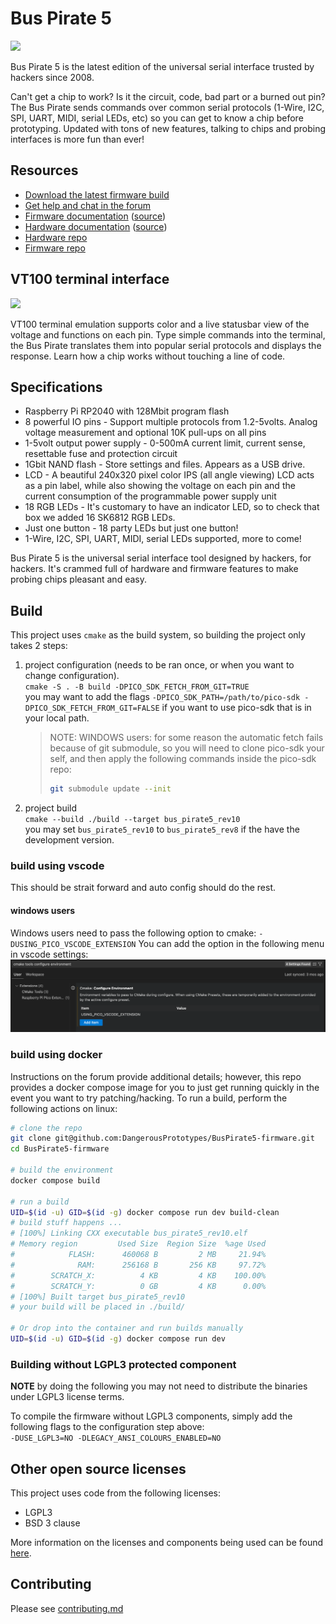 # Bus Pirate 5

![](./img/bp5rev10-cover-angle.jpg)

Bus Pirate 5 is the latest edition of the universal serial interface trusted by hackers since 2008.

Can't get a chip to work? Is it the circuit, code, bad part or a burned out pin? The Bus Pirate sends commands over common serial protocols (1-Wire, I2C, SPI, UART, MIDI, serial LEDs, etc) so you can get to know a chip before prototyping. Updated with tons of new features, talking to chips and probing interfaces is more fun than ever!

## Resources

- [Download the latest firmware build](https://forum.buspirate.com/t/bus-pirate-5-auto-build-main-branch/20/99999)
- [Get help and chat in the forum](https://forum.buspirate.com/)
- [Firmware documentation](https://firmware.buspirate.com/) ([source](https://github.com/DangerousPrototypes/BusPirate5-docs-firmware))
- [Hardware documentation](https://hardware.buspirate.com/) ([source](https://github.com/DangerousPrototypes/BusPirate5-docs-hardware))
- [Hardware repo](https://github.com/DangerousPrototypes/BusPirate5-hardware)
- [Firmware repo](https://github.com/DangerousPrototypes/BusPirate5-firmware)

## VT100 terminal interface

![](./img/teraterm-done.png)

VT100 terminal emulation supports color and a live statusbar view of the voltage and functions on each pin. Type simple commands into the terminal, the Bus Pirate translates them into popular serial protocols and displays the response. Learn how a chip works without touching a line of code.

## Specifications

- Raspberry Pi RP2040 with 128Mbit program flash
- 8 powerful IO pins - Support multiple protocols from 1.2-5volts. Analog voltage measurement and optional 10K pull-ups on all pins
- 1-5volt output power supply - 0-500mA current limit, current sense, resettable fuse and protection circuit
- 1Gbit NAND flash - Store settings and files. Appears as a USB drive.
- LCD - A beautiful 240x320 pixel color IPS (all angle viewing) LCD acts as a pin label, while also showing the voltage on each pin and the current consumption of the programmable power supply unit
- 18 RGB LEDs - It's customary to have an indicator LED, so to check that box we added 16 SK6812 RGB LEDs.
- Just one button - 18 party LEDs but just one button!
- 1-Wire, I2C, SPI, UART, MIDI, serial LEDs supported, more to come!

Bus Pirate 5 is the universal serial interface tool designed by hackers, for hackers. It's crammed full of hardware and firmware features to make probing chips pleasant and easy.  

## Build

This project uses `cmake` as the build system, so building the project only takes 2 steps:
1. project configuration (needs to be ran once, or when you want to change configuration).  
    `cmake -S . -B build -DPICO_SDK_FETCH_FROM_GIT=TRUE`  
    you may want to add the flags `-DPICO_SDK_PATH=/path/to/pico-sdk -DPICO_SDK_FETCH_FROM_GIT=FALSE` if you want to use pico-sdk that is in your local path.  
    > NOTE: WINDOWS users: for some reason the automatic fetch fails because of git submodule, so you will need to clone pico-sdk your self, and then
    > apply the following commands inside the pico-sdk repo:  
    > ```bash
    > git submodule update --init
    > ```
    
2. project build  
    `cmake --build ./build --target bus_pirate5_rev10`  
    you may set `bus_pirate5_rev10` to `bus_pirate5_rev8` if the have the development version.

### build using vscode

This should be strait forward and auto config should do the rest.

#### windows users
Windows users need to pass the following option to cmake: `-DUSING_PICO_VSCODE_EXTENSION`
You can add the option in the following menu in vscode settings:
![](./img/cmake_pico_sdk_vscode.png)
    
### build using docker
Instructions on the forum provide additional details; however, this repo provides a docker compose image for you to just get running quickly in the event you want to try patching/hacking.
To run a build, perform the following actions on linux:

```sh
# clone the repo
git clone git@github.com:DangerousPrototypes/BusPirate5-firmware.git
cd BusPirate5-firmware

# build the environment
docker compose build

# run a build
UID=$(id -u) GID=$(id -g) docker compose run dev build-clean
# build stuff happens ...
# [100%] Linking CXX executable bus_pirate5_rev10.elf
# Memory region         Used Size  Region Size  %age Used
#            FLASH:      460068 B         2 MB     21.94%
#              RAM:      256168 B       256 KB     97.72%
#        SCRATCH_X:          4 KB         4 KB    100.00%
#        SCRATCH_Y:          0 GB         4 KB      0.00%
# [100%] Built target bus_pirate5_rev10
# your build will be placed in ./build/

# Or drop into the container and run builds manually
UID=$(id -u) GID=$(id -g) docker compose run dev
```

### Building without LGPL3 protected component
**NOTE** by doing the following you may not need to distribute the binaries under LGPL3 license terms. 

To compile the firmware without LGPL3 components, simply add the following flags to the configuration step above:  
`-DUSE_LGPL3=NO -DLEGACY_ANSI_COLOURS_ENABLED=NO`

## Other open source licenses

This project uses code from the following licenses:  
* LGPL3  
* BSD 3 clause 

More information on the licenses and components being used can be found [here](docs/licenses.md).  

## Contributing
Please see [contributing.md](docs/contributing.md)


